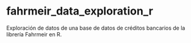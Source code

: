 # fahrmeir_data_exploration_r
Exploración de datos de una base de datos de créditos bancarios de la librería Fahrmeir en R. 
